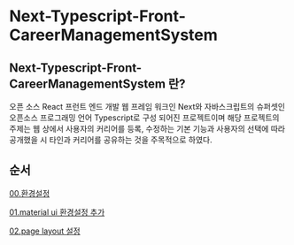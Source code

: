 # Next-Typescript-Front-CareerManagementSystem

## Next-Typescript-Front-CareerManagementSystem 란?
오픈 소스 React 프런트 엔드 개발 웹 프레임 워크인 Next와 자바스크립트의 슈퍼셋인 오픈소스 프로그래밍 언어 Typescript로 구성 되어진 프로젝트이며
해당 프로젝트의 주제는 웹 상에서 사용자의 커리어를 등록, 수정하는 기본 기능과 사용자의 선택에 따라 공개했을 시 타인과 커리어를 공유하는 것을 주목적으로 하였다.


## 순서
[00.환경설정](
https://github.com/ParkPrin/Next-Typescript-Front-CareerManagementSystem/tree/main/%EC%A7%84%ED%96%89%EB%90%9C%20%EB%82%B4%EC%9A%A9%EC%A0%95%EB%A6%AC/00.%20%ED%99%98%EA%B2%BD%EC%84%A4%EC%A0%95)


[01.material ui 환경설정 추가](
https://github.com/ParkPrin/Next-Typescript-Front-CareerManagementSystem/tree/main/%EC%A7%84%ED%96%89%EB%90%9C%20%EB%82%B4%EC%9A%A9%EC%A0%95%EB%A6%AC/01%20material%20ui%20%ED%99%98%EA%B2%BD%EC%84%A4%EC%A0%95%20%EC%B6%94%EA%B0%80)


[02.page layout 설정](
https://github.com/ParkPrin/Next-Typescript-Front-CareerManagementSystem/tree/main/%EC%A7%84%ED%96%89%EB%90%9C%20%EB%82%B4%EC%9A%A9%EC%A0%95%EB%A6%AC/02%20page%20layout%20%EC%9E%91%EC%84%B1
)

##
